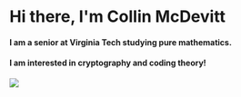 <h1 align="Left">Hi there, I'm Collin McDevitt</h1>

<h4 align="Left"> I am a senior at Virginia Tech studying pure mathematics.</h4>
<h4 aligb = "Left"> I am interested in cryptography and coding theory!</h4>

<span align="left">

<img src="https://github-readme-stats.vercel.app/api/top-langs/?username=cmcdev-code&layout=donut&theme=gruvbox&langs_count=10">
  
</span>

